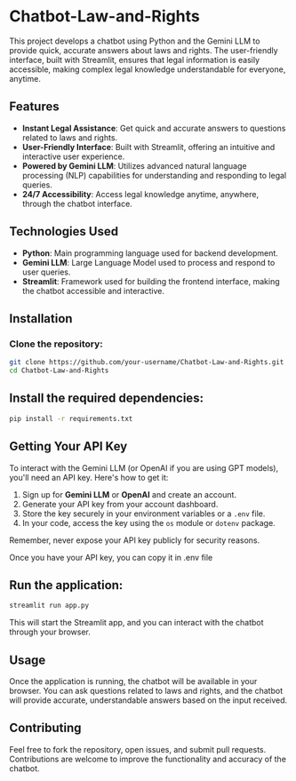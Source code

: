 # Chatbot-Law-and-Rights

This project develops a chatbot using Python and the Gemini LLM to provide quick, accurate answers about laws and rights. The user-friendly interface, built with Streamlit, ensures that legal information is easily accessible, making complex legal knowledge understandable for everyone, anytime.

## Features

- **Instant Legal Assistance**: Get quick and accurate answers to questions related to laws and rights.
- **User-Friendly Interface**: Built with Streamlit, offering an intuitive and interactive user experience.
- **Powered by Gemini LLM**: Utilizes advanced natural language processing (NLP) capabilities for understanding and responding to legal queries.
- **24/7 Accessibility**: Access legal knowledge anytime, anywhere, through the chatbot interface.

## Technologies Used

- **Python**: Main programming language used for backend development.
- **Gemini LLM**: Large Language Model used to process and respond to user queries.
- **Streamlit**: Framework used for building the frontend interface, making the chatbot accessible and interactive.

## Installation

### Clone the repository:

```bash
git clone https://github.com/your-username/Chatbot-Law-and-Rights.git
cd Chatbot-Law-and-Rights
```
## Install the required dependencies:
``` bash
pip install -r requirements.txt
```
## Getting Your API Key

To interact with the Gemini LLM (or OpenAI if you are using GPT models), you'll need an API key. Here's how to get it:

1. Sign up for **Gemini LLM** or **OpenAI** and create an account.
2. Generate your API key from your account dashboard.
3. Store the key securely in your environment variables or a `.env` file.
4. In your code, access the key using the `os` module or `dotenv` package.

Remember, never expose your API key publicly for security reasons.

Once you have your API key, you can copy it in .env file

## Run the application:
```bash
streamlit run app.py
```
This will start the Streamlit app, and you can interact with the chatbot through your browser.
## Usage
Once the application is running, the chatbot will be available in your browser. You can ask questions related to laws and rights, and the chatbot will provide accurate, understandable answers based on the input received.

## Contributing
Feel free to fork the repository, open issues, and submit pull requests. Contributions are welcome to improve the functionality and accuracy of the chatbot.
